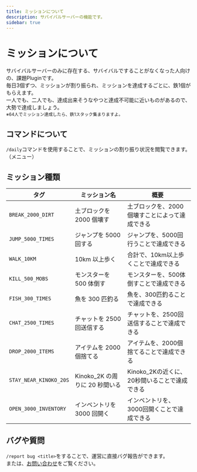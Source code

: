 ```yaml
---
title: ミッションについて
description: サバイバルサーバーの機能です。
sidebar: true
---
```

# ミッションについて
サバイバルサーバーのみに存在する、サバイバルですることがなくなった人向けの、課題Pluginです。<br>
毎日3個ずつ、ミッションが割り振られ、ミッションを達成するごとに、鉄1個がもらえます。<br>
一人でも、二人でも、達成出来そうなやつと達成不可能に近いものがあるので、大勢で達成しましょう。<br>
<small>※64人でミッション達成したら、鉄1スタック集まりますよ。</small>

## コマンドについて
`/daily`コマンドを使用することで、ミッションの割り振り状況を閲覧できます。（メニュー）

## ミッション種類
| タグ | ミッション名 | 概要 |
| ---- | ----------- | ---- |
| `BREAK_2000_DIRT` | 土ブロックを 2000 個壊す | 土ブロックを、2000個壊すことによって達成できる |
| `JUMP_5000_TIMES` | ジャンプを 5000 回する | ジャンプを、5000回行うことで達成できる |
| `WALK_10KM` | 10km 以上歩く | 合計で、10km以上歩くことで達成できる |
| `KILL_500_MOBS` | モンスターを 500 体倒す | モンスターを、500体倒すことで達成できる |
| `FISH_300_TIMES` | 魚を 300 匹釣る | 魚を、300匹釣ることで達成できる |
| `CHAT_2500_TIMES` | チャットを 2500 回送信する | チャットを、2500回送信することで達成できる |
| `DROP_2000_ITEMS` | アイテムを 2000 個捨てる | アイテムを、2000個捨てることで達成できる |
| `STAY_NEAR_KINOKO_20S` | Kinoko_2K の周りに 20 秒間いる | Kinoko_2Kの近くに、20秒間いることで達成できる |
| `OPEN_3000_INVENTORY` | インベントリを 3000 回開く | インベントリを、3000回開くことで達成できる |

## バグや質問
`/report bug <title>`をすることで、運営に直接バグ報告ができます。<br>
または、[お問い合わせ](../../info/contact)をご覧ください。